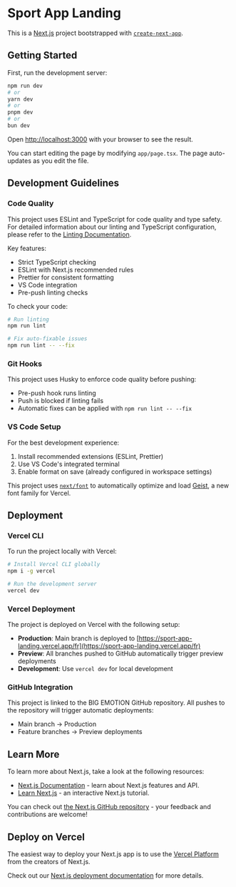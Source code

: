 # Sport App Landing

This is a [Next.js](https://nextjs.org) project bootstrapped with [`create-next-app`](https://nextjs.org/docs/app/api-reference/cli/create-next-app).

## Getting Started

First, run the development server:

```bash
npm run dev
# or
yarn dev
# or
pnpm dev
# or
bun dev
```

Open [http://localhost:3000](http://localhost:3000) with your browser to see the result.

You can start editing the page by modifying `app/page.tsx`. The page auto-updates as you edit the file.

## Development Guidelines

### Code Quality

This project uses ESLint and TypeScript for code quality and type safety. For detailed information about our linting and TypeScript configuration, please refer to the [Linting Documentation](docs/LINTING.md).

Key features:
- Strict TypeScript checking
- ESLint with Next.js recommended rules
- Prettier for consistent formatting
- VS Code integration
- Pre-push linting checks

To check your code:
```bash
# Run linting
npm run lint

# Fix auto-fixable issues
npm run lint -- --fix
```

### Git Hooks

This project uses Husky to enforce code quality before pushing:
- Pre-push hook runs linting
- Push is blocked if linting fails
- Automatic fixes can be applied with `npm run lint -- --fix`

### VS Code Setup

For the best development experience:
1. Install recommended extensions (ESLint, Prettier)
2. Use VS Code's integrated terminal
3. Enable format on save (already configured in workspace settings)

This project uses [`next/font`](https://nextjs.org/docs/app/building-your-application/optimizing/fonts) to automatically optimize and load [Geist](https://vercel.com/font), a new font family for Vercel.

## Deployment

### Vercel CLI

To run the project locally with Vercel:
```bash
# Install Vercel CLI globally
npm i -g vercel

# Run the development server
vercel dev
```

### Vercel Deployment

The project is deployed on Vercel with the following setup:

- **Production**: Main branch is deployed to [https://sport-app-landing.vercel.app/fr](https://sport-app-landing.vercel.app/fr)
- **Preview**: All branches pushed to GitHub automatically trigger preview deployments
- **Development**: Use `vercel dev` for local development

### GitHub Integration

This project is linked to the BIG EMOTION GitHub repository. All pushes to the repository will trigger automatic deployments:
- Main branch → Production
- Feature branches → Preview deployments

## Learn More

To learn more about Next.js, take a look at the following resources:

- [Next.js Documentation](https://nextjs.org/docs) - learn about Next.js features and API.
- [Learn Next.js](https://nextjs.org/learn) - an interactive Next.js tutorial.

You can check out [the Next.js GitHub repository](https://github.com/vercel/next.js) - your feedback and contributions are welcome!

## Deploy on Vercel

The easiest way to deploy your Next.js app is to use the [Vercel Platform](https://vercel.com/new?utm_medium=default-template&filter=next.js&utm_source=create-next-app&utm_campaign=create-next-app-readme) from the creators of Next.js.

Check out our [Next.js deployment documentation](https://nextjs.org/docs/app/building-your-application/deploying) for more details.
